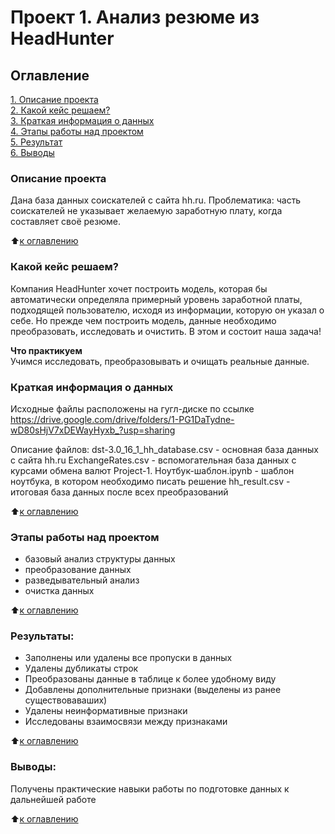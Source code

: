 # Проект 1. Анализ резюме из HeadHunter

## Оглавление  
[1. Описание проекта](.README.md#Описание-проекта)  
[2. Какой кейс решаем?](.README.md#Какой-кейс-решаем)  
[3. Краткая информация о данных](.README.md#Краткая-информация-о-данных)  
[4. Этапы работы над проектом](.README.md#Этапы-работы-над-проектом)  
[5. Результат](.README.md#Результат)    
[6. Выводы](.README.md#Выводы) 

### Описание проекта    
Дана база данных соискателей с сайта hh.ru.
Проблематика: часть соискателей не указывает желаемую заработную плату, когда составляет своё резюме.

:arrow_up:[к оглавлению](_)


### Какой кейс решаем?    
Компания HeadHunter хочет построить модель, которая бы автоматически определяла примерный уровень заработной платы, подходящей пользователю, исходя из информации, которую он указал о себе. Но прежде чем построить модель, данные необходимо преобразовать, исследовать и очистить. В этом и состоит наша задача!

**Что практикуем**     
Учимся исследовать, преобразовывать и очищать реальные данные.


### Краткая информация о данных
Исходные файлы расположены на гугл-диске по ссылке
https://drive.google.com/drive/folders/1-PG1DaTydne-wD80sHjV7xDEWayHyxb_?usp=sharing

Описание файлов:
dst-3.0_16_1_hh_database.csv - основная база данных с сайта hh.ru
ExchangeRates.csv - вспомогательная база данных с курсами обмена валют
Project-1. Ноутбук-шаблон.ipynb - шаблон ноутбука, в котором необходимо писать решение
hh_result.csv - итоговая база данных после всех преобразований
  
:arrow_up:[к оглавлению](.README.md#Оглавление)


### Этапы работы над проектом  
- базовый анализ структуры данных
- преобразование данных
- разведывательный анализ
- очистка данных

:arrow_up:[к оглавлению](.README.md#Оглавление)


### Результаты:  
- Заполнены или удалены все пропуски в данных
- Удалены дубликаты строк
- Преобразованы данные в таблице к более удобному виду
- Добавлены дополнительные признаки (выделены из ранее существоваваших)
- Удалены неинформативные признаки
- Исследованы взаимосвязи между признаками

:arrow_up:[к оглавлению](.README.md#Оглавление)


### Выводы:  
Получены практические навыки работы по подготовке данных к дальнейшей работе

:arrow_up:[к оглавлению](.README.md#Оглавление)
